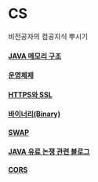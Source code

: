 # CS
비전공자의 컴공지식 뿌시기


  #### [JAVA 메모리 구조](https://github.com/russell-seo/CS/blob/main/Computer/JAVA.md)
  #### [운영체제](https://github.com/russell-seo/CS/blob/main/Computer/OperationSystem.md)
  #### [HTTPS와 SSL](https://github.com/russell-seo/CS/blob/main/Computer/Https%2CSSL.md)
  #### [바이너리(Binary)](https://github.com/russell-seo/CS/blob/main/Computer/Binary.md)
  #### [SWAP](https://github.com/russell-seo/CS/blob/main/Computer/Swap.md)
  #### [JAVA 유료 논쟁 관련 블로그](https://mine-it-record.tistory.com/7)
  #### [CORS]()
